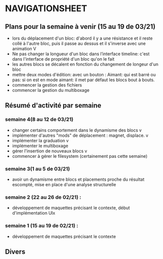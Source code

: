 # NAVIGATIONSHEET

## Plans pour la semaine à venir (15 au 19 de 03/21)

- lors du déplacement d'un bloc: d'abord il y a une résistance et il reste collé à l'autre bloc, puis il passe au dessus et il s'inverse avec une animation V
- Ne pas changer la longueur d'un bloc dans l’interface timeline: c'est dans l'interface de propriété d'un bloc qu'on le fait
- les autres blocs se décalent en fonction du changement de longeur d'un bloc
- mettre deux modes d'édition: avec un bouton : Aimant: qui est barré ou pas: si on est en mode aimant: il met par défaut les blocs bout à bouts.
- commencer la gestion des fichiers
- commencer la gestion du multiboxage

## Résumé d'activité par semaine

### semaine 4(8 au 12 de 03/21)
- changer certains comportement dans le dynamisme des blocs v
- implémenter d'autres "mods" de déplacement : magnet, displace. v
- implémenter la graduation v
- implémenter le multiboxage
- gérer l'insertion de nouveaux blocs v
- commencer à gérer le filesystem (certainement pas cette semaine)

### semaine 3(1 au 5 de 03/21)
- avoir un dynamisme entre blocs et placements proche du résultat escompté, mise en place d'une analyse structurelle

### semaine 2 (22 au 26 de 02/21) :
- développement de maquettes précisant le contexte, début d'implémentation UIx

### semaine 1 (15 au 19 de 02/21) :
- développement de maquettes précisant le contexte


## Divers